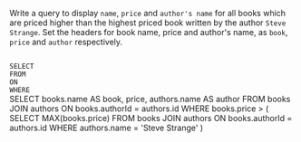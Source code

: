Write a query to display `name`, `price` and `author's name` for all books which are priced higher than the highest priced book written by the author `Steve Strange`. Set the headers for book name, price and author's name, as `book`, `price` and `author` respectively.



<Editor lang="sql" dbName="students2-v3.db" type="exercise">
<code>
SELECT 
FROM
ON
WHERE
</code>

<solution>
SELECT  books.name AS book,
        price,
        authors.name AS author
FROM    books JOIN authors
ON      books.authorId = authors.id
WHERE   books.price > (
                        SELECT MAX(books.price)
                        FROM   books JOIN authors
                        ON     books.authorId = authors.id
                        WHERE  authors.name = 'Steve Strange'
                      )
</solution>
</Editor>